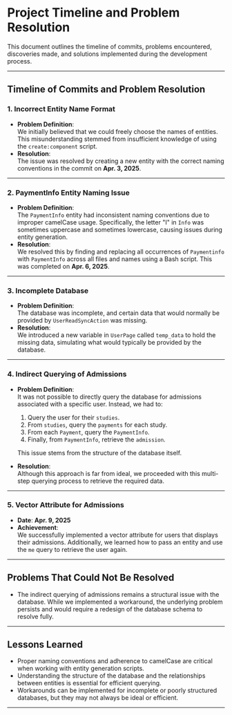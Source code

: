 # Project Timeline and Problem Resolution

This document outlines the timeline of commits, problems encountered, discoveries made, and solutions implemented during the development process.

---

## Timeline of Commits and Problem Resolution

### **1. Incorrect Entity Name Format**
- **Problem Definition**:  
  We initially believed that we could freely choose the names of entities. This misunderstanding stemmed from insufficient knowledge of using the `create:component` script.
- **Resolution**:  
  The issue was resolved by creating a new entity with the correct naming conventions in the commit on **Apr. 3, 2025**.

---

### **2. PaymentInfo Entity Naming Issue**
- **Problem Definition**:  
  The `PaymentInfo` entity had inconsistent naming conventions due to improper camelCase usage. Specifically, the letter "I" in `Info` was sometimes uppercase and sometimes lowercase, causing issues during entity generation.
- **Resolution**:  
  We resolved this by finding and replacing all occurrences of `Paymentinfo` with `PaymentInfo` across all files and names using a Bash script. This was completed on **Apr. 6, 2025**.

---

### **3. Incomplete Database**
- **Problem Definition**:  
  The database was incomplete, and certain data that would normally be provided by `UserReadSyncAction` was missing.
- **Resolution**:  
  We introduced a new variable in `UserPage` called `temp_data` to hold the missing data, simulating what would typically be provided by the database.

---

### **4. Indirect Querying of Admissions**
- **Problem Definition**:  
  It was not possible to directly query the database for admissions associated with a specific user. Instead, we had to:
  1. Query the user for their `studies`.
  2. From `studies`, query the `payments` for each study.
  3. From each `Payment`, query the `PaymentInfo`.
  4. Finally, from `PaymentInfo`, retrieve the `admission`.
  
  This issue stems from the structure of the database itself.
- **Resolution**:  
  Although this approach is far from ideal, we proceeded with this multi-step querying process to retrieve the required data.

---

### **5. Vector Attribute for Admissions**
- **Date**: **Apr. 9, 2025**  
- **Achievement**:  
  We successfully implemented a vector attribute for users that displays their admissions. Additionally, we learned how to pass an entity and use the `me` query to retrieve the user again.

---

## Problems That Could Not Be Resolved
- The indirect querying of admissions remains a structural issue with the database. While we implemented a workaround, the underlying problem persists and would require a redesign of the database schema to resolve fully.

---

## Lessons Learned
- Proper naming conventions and adherence to camelCase are critical when working with entity generation scripts.
- Understanding the structure of the database and the relationships between entities is essential for efficient querying.
- Workarounds can be implemented for incomplete or poorly structured databases, but they may not always be ideal or efficient.

---
